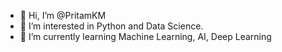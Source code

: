 - 👋 Hi, I’m @PritamKM
- 👀 I’m interested in Python and Data Science.
- 🌱 I’m currently learning Machine Learning, AI, Deep Learning


<!---
PritamKM/PritamKM is a ✨ special ✨ repository because its `README.md` (this file) appears on your GitHub profile.
You can click the Preview link to take a look at your changes.
--->
